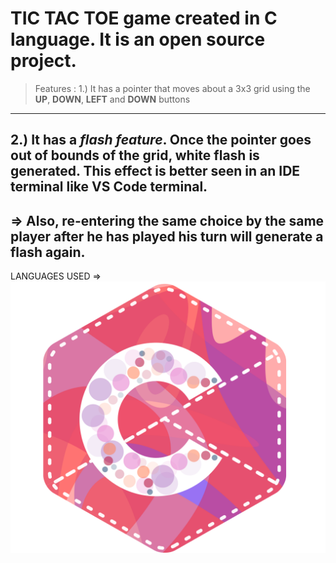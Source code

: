 # TIC TAC TOE game created in C language. It is an open source project.

> Features :
1.) It has a pointer that moves about a 3x3 grid using the **UP**, **DOWN**, **LEFT** and **DOWN** buttons 
---
2.) It has a *flash feature*. Once the pointer goes out of bounds of the grid, white flash is generated. This effect is better seen in an IDE terminal like VS Code terminal. 
---
=> Also, re-entering the same choice by the same player after he has played his turn will **generate a flash again**.
---


LANGUAGES USED =>
 	![C logo](./C_logo.png)